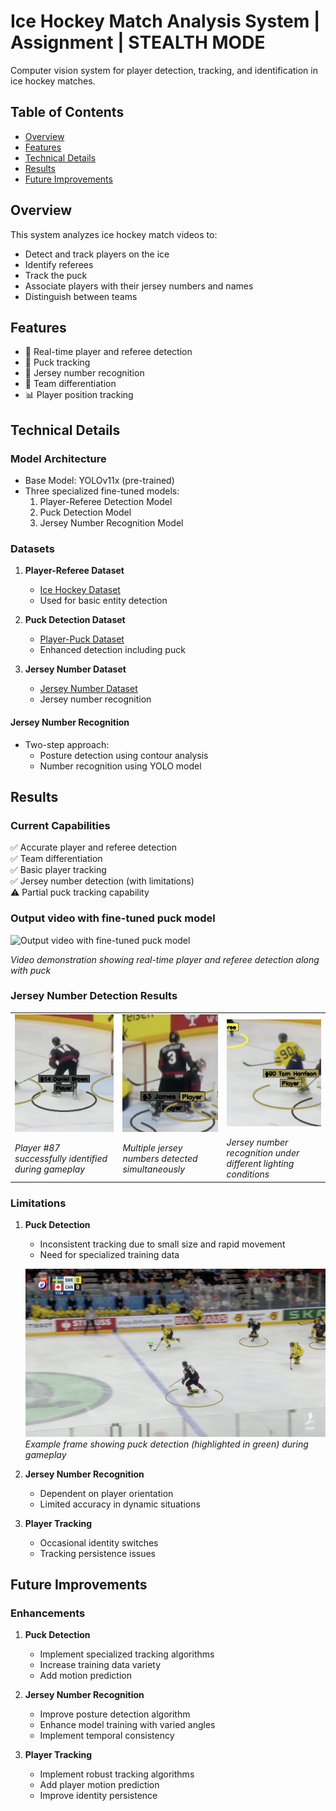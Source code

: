 # Ice Hockey Match Analysis System | Assignment | STEALTH MODE
Computer vision system for player detection, tracking, and identification in ice hockey matches.

## Table of Contents
- [Overview](#overview)
- [Features](#features)
- [Technical Details](#technical-details)
- [Results](#results)
- [Future Improvements](#future-improvements)

## Overview
This system analyzes ice hockey match videos to:
- Detect and track players on the ice
- Identify referees
- Track the puck
- Associate players with their jersey numbers and names
- Distinguish between teams

## Features
- 🏃 Real-time player and referee detection
- 🏒 Puck tracking
- 👕 Jersey number recognition
- 🎯 Team differentiation
- 📊 Player position tracking


## Technical Details

### Model Architecture
- Base Model: YOLOv11x (pre-trained)
- Three specialized fine-tuned models:
  1. Player-Referee Detection Model
  2. Puck Detection Model
  3. Jersey Number Recognition Model

### Datasets
1. **Player-Referee Dataset**
   - [Ice Hockey Dataset](https://universe.roboflow.com/ravirajsinh-dabhi-6mq2l/ice-hockey-drjvv/dataset/2)
   - Used for basic entity detection

2. **Puck Detection Dataset**
   - [Player-Puck Dataset](https://universe.roboflow.com/projects-8f38g/player-detection-b6ww5/dataset/2)
   - Enhanced detection including puck

3. **Jersey Number Dataset**
   - [Jersey Number Dataset](https://universe.roboflow.com/fastdeploy/-923m4/dataset/1)
   - Jersey number recognition



#### Jersey Number Recognition
- Two-step approach:
  - Posture detection using contour analysis
  - Number recognition using YOLO model

## Results

### Current Capabilities
✅ Accurate player and referee detection </br>
✅ Team differentiation </br>
✅ Basic player tracking </br>
✅ Jersey number detection (with limitations) </br>
⚠️ Partial puck tracking capability 

### Output video with fine-tuned puck model
![Output video with fine-tuned puck model](/results/output_gif.gif)

*Video demonstration showing real-time player and referee detection along with puck*

### Jersey Number Detection Results
<table>
  <tr>
    <td><img src="/results/jersey_detection1.png" alt="Jersey Number Detection 1"/></td>
    <td><img src="/results/jersey_detection2.png" alt="Jersey Number Detection 2"/></td>
    <td><img src="/results/jersey_detection3.png" alt="Jersey Number Detection 3"/></td>
  </tr>
  <tr>
    <td><i>Player #87 successfully identified during gameplay</i></td>
    <td><i>Multiple jersey numbers detected simultaneously</i></td>
    <td><i>Jersey number recognition under different lighting conditions</i></td>
  </tr>
</table>

### Limitations
1. **Puck Detection**
   - Inconsistent tracking due to small size and rapid movement
   - Need for specialized training data

   ![Puck Detection Example](/results/visible_puck_ss.png)
   *Example frame showing puck detection (highlighted in green) during gameplay*
   

2. **Jersey Number Recognition**
   - Dependent on player orientation
   - Limited accuracy in dynamic situations

3. **Player Tracking**
   - Occasional identity switches
   - Tracking persistence issues

## Future Improvements

### Enhancements
1. **Puck Detection**
   - Implement specialized tracking algorithms
   - Increase training data variety
   - Add motion prediction

2. **Jersey Number Recognition**
   - Improve posture detection algorithm
   - Enhance model training with varied angles
   - Implement temporal consistency

3. **Player Tracking**
   - Implement robust tracking algorithms
   - Add player motion prediction
   - Improve identity persistence
